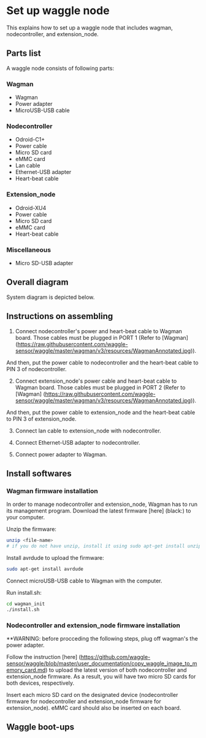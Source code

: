 # Set up waggle node
This explains how to set up a waggle node that includes wagman, nodecontroller, and extension_node.

## Parts list
A waggle node consists of following parts:

### Wagman
 * Wagman
 * Power adapter
 * MicroUSB-USB cable

### Nodecontroller
 * Odroid-C1+
 * Power cable
 * Micro SD card
 * eMMC card
 * Lan cable
 * Ethernet-USB adapter
 * Heart-beat cable
 
### Extension_node
 * Odroid-XU4
 * Power cable
 * Micro SD card
 * eMMC card
 * Heart-beat cable

### Miscellaneous
 * Micro SD-USB adapter

## Overall diagram
System diagram is depicted below. 

## Instructions on assembling
1) Connect nodecontroller's power and heart-beat cable to Wagman board. Those cables must be plugged in PORT 1 (Refer to [Wagman] (https://raw.githubusercontent.com/waggle-sensor/waggle/master/wagman/v3/resources/WagmanAnnotated.jpg)).

And then, put the power cable to nodecontroller and the heart-beat cable to PIN 3 of nodecontroller.

2) Connect extension_node's power cable and heart-beat cable to Wagman board. Those cables must be plugged in PORT 2 (Refer to [Wagman] (https://raw.githubusercontent.com/waggle-sensor/waggle/master/wagman/v3/resources/WagmanAnnotated.jpg)).

And then, put the power cable to extension_node and the heart-beat cable to PIN 3 of extension_node.

3) Connect lan cable to extension_node with nodecontroller.

4) Connect Ethernet-USB adapter to nodecontroller.

5) Connect power adapter to Wagman.

## Install softwares

### Wagman firmware installation
In order to manage nodecontroller and extension_node, Wagman has to run its management program. Download the latest firmware [here] (black:) to your computer.

Unzip the firmware:

```bash
unzip <file-name>
# if you do not have unzip, install it using sudo apt-get install unzip
```

Install avrdude to upload the firmware:

```bash
sudo apt-get install avrdude
```

Connect microUSB-USB cable to Wagman with the computer.

Run install.sh:

```bash
cd wagman_init
./install.sh
```

### Nodecontroller and extension_node firmware installation

**WARNING: before procceding the following steps, plug off wagman's the power adapter.

Follow the instruction [here] (https://github.com/waggle-sensor/waggle/blob/master/user_documentation/copy_waggle_image_to_memory_card.md) to upload the latest version of both nodecontroller and extension_node firmware. As a result, you will have two micro SD cards for both devices, respectively.

Insert each micro SD card on the designated device (nodecontroller firmware for nodecontroller and extension_node firmware for extension_node). eMMC card should also be inserted on each board.

## Waggle boot-ups
